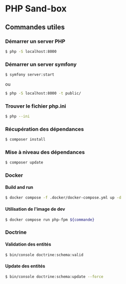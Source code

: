 # PHP Sand-box

## Commandes utiles

### Démarrer un server PHP

```bash
$ php -S localhost:8000
```

### Démarrer un server symfony

```bash
$ symfony server:start
```

ou

```bash
$ php -S localhost:8000 -t public/
```

### Trouver le fichier php.ini

```bash
$ php --ini
```

### Récupération des dépendances

```bash
$ composer install
```

### Mise à niveau des dépendances

```bash
$ composer update
```

### Docker

#### Build and run
```bash
$ docker compose -f .docker/docker-compose.yml up -d
```

#### Utilisation de l'image de dev

```bash
$ docker compose run php-fpm ${commande}
```

### Doctrine

#### Validation des entités

```bash
$ bin/console doctrine:schema:valid
```

#### Update des entités

```bash
$ bin/console doctrine:schema:update --force
```
